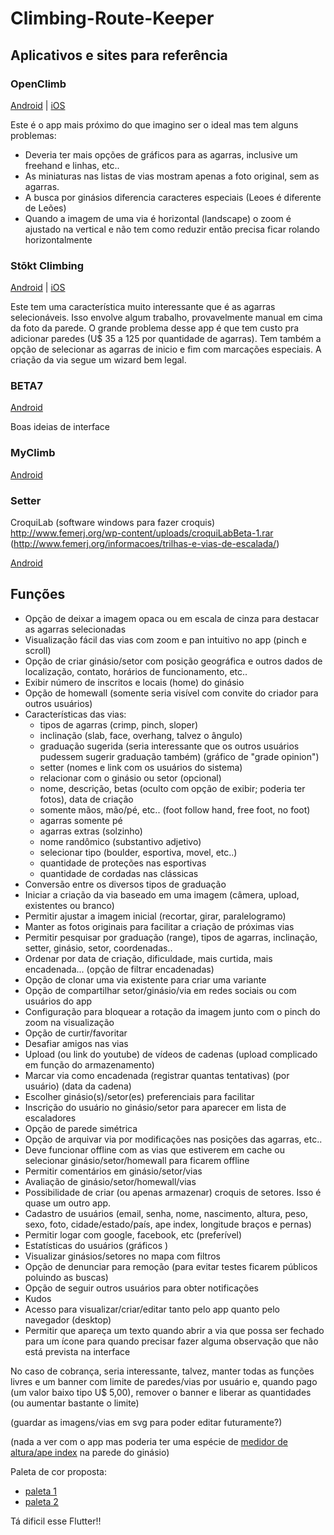 # Climbing-Route-Keeper

## Aplicativos e sites para referência

### OpenClimb

[Android](https://play.google.com/store/apps/details?id=com.ionicframework.gradescordova871488) | [iOS](https://apps.apple.com/br/app/openclimb/id1083296699)

Este é o app mais próximo do que imagino ser o ideal mas tem alguns problemas:

- Deveria ter mais opções de gráficos para as agarras, inclusive um freehand e linhas, etc..
- As miniaturas nas listas de vias mostram apenas a foto original, sem as agarras.
- A busca por ginásios diferencia caracteres especiais (Leoes é diferente de Leões)
- Quando a imagem de uma via é horizontal (landscape) o zoom é ajustado na vertical e não tem como reduzir então precisa ficar rolando horizontalmente

### Stōkt Climbing

[Android](https://play.google.com/store/apps/details?id=com.getstokt.stokt&showAllReviews=true) | [iOS](https://apps.apple.com/br/app/stōkt-climbing/id1436843282)

Este tem uma característica muito interessante que é as agarras selecionáveis. Isso envolve algum trabalho, provavelmente manual em cima da foto da parede. O grande problema desse app é que tem custo pra adicionar paredes (U$ 35 a 125 por quantidade de agarras). Tem também a opção de selecionar as agarras de inicio e fim com marcações especiais. A criação da via segue um wizard bem legal.

### BETA7

[Android](https://play.google.com/store/apps/details?id=app.beta7.twa)

Boas ideias de interface

### MyClimb

[Android](https://play.google.com/store/apps/details?id=com.myclimb)

### Setter

CroquiLab (software windows para fazer croquis)
<http://www.femerj.org/wp-content/uploads/croquiLabBeta-1.rar>
(<http://www.femerj.org/informacoes/trilhas-e-vias-de-escalada/>)

[Android](https://play.google.com/store/apps/details?id=com.miles.setter)

## Funções

- Opção de deixar a imagem opaca ou em escala de cinza para destacar as agarras selecionadas
- Visualização fácil das vias com zoom e pan intuitivo no app (pinch e scroll)
- Opção de criar ginásio/setor com posição geográfica e outros dados de localização, contato, horários de funcionamento, etc..
- Exibir número de inscritos e locais (home) do ginásio
- Opção de homewall (somente seria visível com convite do criador para outros usuários)
- Características das vias:
  - tipos de agarras (crimp, pinch, sloper)
  - inclinação (slab, face, overhang, talvez o ângulo)
  - graduação sugerida (seria interessante que os outros usuários pudessem sugerir graduação também) (gráfico de "grade opinion")
  - setter (nomes e link com os usuários do sistema)
  - relacionar com o ginásio ou setor (opcional)
  - nome, descrição, betas (oculto com opção de exibir; poderia ter fotos), data de criação
  - somente mãos, mão/pé, etc.. (foot follow hand, free foot, no foot)
  - agarras somente pé
  - agarras extras (solzinho)
  - nome randômico (substantivo adjetivo)
  - selecionar tipo (boulder, esportiva, movel, etc..)
  - quantidade de proteções nas esportivas
  - quantidade de cordadas nas clássicas
- Conversão entre os diversos tipos de graduação
- Iniciar a criação da via baseado em uma imagem (câmera, upload, existentes ou branco)
- Permitir ajustar a imagem inicial (recortar, girar, paralelogramo)
- Manter as fotos originais para facilitar a criação de próximas vias
- Permitir pesquisar por graduação (range), tipos de agarras, inclinação, setter, ginásio, setor, coordenadas..
- Ordenar por data de criação, dificuldade, mais curtida, mais encadenada... (opção de filtrar encadenadas)
- Opção de clonar uma via existente para criar uma variante
- Opção de compartilhar setor/ginásio/via em redes sociais ou com usuários do app
- Configuração para bloquear a rotação da imagem junto com o pinch do zoom na visualização
- Opção de curtir/favoritar
- Desafiar amigos nas vias
- Upload (ou link do youtube) de vídeos de cadenas (upload complicado em função do armazenamento)
- Marcar via como encadenada (registrar quantas tentativas) (por usuário) (data da cadena)
- Escolher ginásio(s)/setor(es) preferenciais para facilitar
- Inscrição do usuário no ginásio/setor para aparecer em lista de escaladores
- Opção de parede simétrica
- Opção de arquivar via por modificações nas posições das agarras, etc..
- Deve funcionar offline com as vias que estiverem em cache ou selecionar ginásio/setor/homewall para ficarem offline
- Permitir comentários em ginásio/setor/vias
- Avaliação de ginásio/setor/homewall/vias
- Possibilidade de criar (ou apenas armazenar) croquis de setores. Isso é quase um outro app.
- Cadastro de usuários (email, senha, nome, nascimento, altura, peso, sexo, foto, cidade/estado/país, ape index, longitude braços e pernas)
- Permitir logar com google, facebook, etc (preferível)
- Estatísticas do usuários (gráficos )
- Visualizar ginásios/setores no mapa com filtros
- Opção de denunciar para remoção (para evitar testes ficarem públicos poluindo as buscas)
- Opção de seguir outros usuários para obter notificações
- Kudos
- Acesso para visualizar/criar/editar tanto pelo app quanto pelo navegador (desktop)
- Permitir que apareça um texto quando abrir a via que possa ser fechado para um ícone para quando precisar fazer alguma observação que não está prevista na interface

No caso de cobrança, seria interessante, talvez, manter todas as funções livres e um banner com limite de paredes/vias por usuário e,
quando pago (um valor baixo tipo U$ 5,00), remover o banner e liberar as quantidades (ou aumentar bastante o limite)

(guardar as imagens/vias em svg para poder editar futuramente?)

(nada a ver com o app mas poderia ter uma espécie de [medidor de altura/ape index](https://blogdescalada.com/ape-index-o-que-e-este-indice-ele-realmente-faz-a-diferenca-na-escalada/) na parede do ginásio)

Paleta de cor proposta:

- [paleta 1](https://coolors.co/292e1e-7f0799-9649cb-afbbf2-d3fff3-bfb1c1-b5bec6)
- [paleta 2](https://coolors.co/331832-d81e5b-f0544f-c6d8d3-fdf0d5-d9bbf9-7871aa)

Tá dificil esse Flutter!!